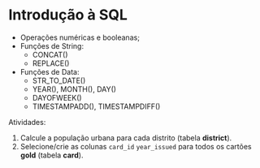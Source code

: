 # Introdução à SQL

- Operações numéricas e booleanas;
- Funções de String:
   - CONCAT()
   - REPLACE()
- Funções de Data:
   - STR_TO_DATE()
   - YEAR(), MONTH(), DAY()
   - DAYOFWEEK()
   - TIMESTAMPADD(), TIMESTAMPDIFF()

Atividades:
1. Calcule a população urbana para cada distrito (tabela **district**).
2. Selecione/crie as colunas `card_id` `year_issued` para todos os cartões **gold** (tabela **card**).

